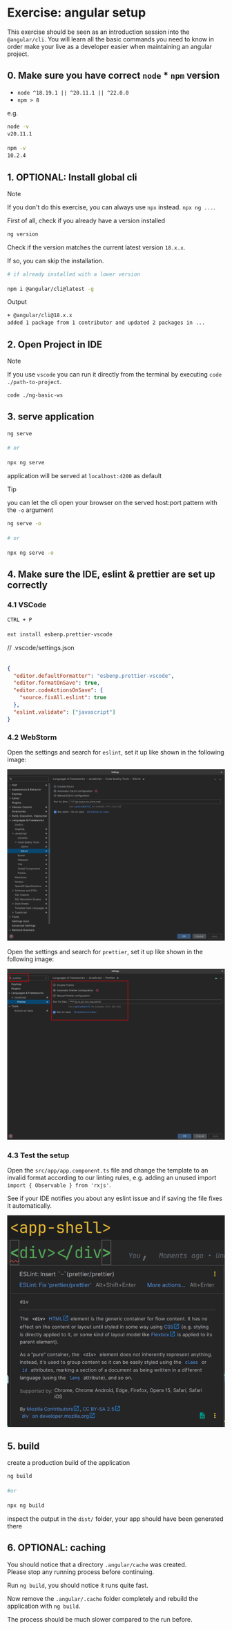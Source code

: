 # Exercise: angular setup

This exercise should be seen as an introduction session into the `@angular/cli`.
You will learn all the basic commands you need to know in order make your live as a developer easier
when maintaining an angular project.

## 0. Make sure you have correct `node` * `npm` version

* `node ^18.19.1 || ^20.11.1 || ^22.0.0`
* `npm > 8`

e.g. 
```bash
node -v
v20.11.1

npm -v 
10.2.4

```

## 1. OPTIONAL: Install global cli

> [!NOTE]
> If you don't do this exercise, you can always use `npx` instead.
> `npx ng ...`.

First of all, check if you already have a version installed

```bash
ng version
```

Check if the version matches the current latest version `18.x.x`.

If so, you can skip the installation.

```bash
# if already installed with a lower version

npm i @angular/cli@latest -g
```

Output
```bash
+ @angular/cli@18.x.x
added 1 package from 1 contributor and updated 2 packages in ...
```

## 2. Open Project in IDE

> [!NOTE]
> If you use `vscode` you can run it directly from the terminal by executing `code ./path-to-project`.

```bash
code ./ng-basic-ws
```

## 3. serve application

```bash
ng serve

# or

npx ng serve
```

application will be served at `localhost:4200` as default

> [!TIP]
> you can let the cli open your browser on the served host:port pattern with the `-o` argument

```bash
ng serve -o

# or

npx ng serve -o
```

## 4. Make sure the IDE, eslint & prettier are set up correctly

### 4.1 VSCode

```bash
CTRL + P

ext install esbenp.prettier-vscode

```
// .vscode/settings.json

```json

{
  "editor.defaultFormatter": "esbenp.prettier-vscode",
  "editor.formatOnSave": true,
  "editor.codeActionsOnSave": {
    "source.fixAll.eslint": true
  },
  "eslint.validate": ["javascript"]
}
```

### 4.2 WebStorm


Open the settings and search for `eslint`, set it up like shown in the following image:

![eslint-setup-webstorm.png](./images/eslint-setup-webstorm.png)

Open the settings and search for `prettier`, set it up like shown in the following image:

![prettier-setup-webstorm.png](./images/prettier-setup-webstorm.png)


### 4.3 Test the setup

Open the `src/app/app.component.ts` file and change the template to an invalid format according to our 
linting rules, e.g. adding an unused import `import { Observable } from 'rxjs'`.

See if your IDE notifies you about any eslint issue and if saving the file fixes it automatically.

![eslint-error-message.png](./images/eslint-error-message.png)


## 5. build

create a production build of the application

```bash
ng build

#or

npx ng build
```

inspect the output in the `dist/` folder, your app should have been generated there

## 6. OPTIONAL: caching

You should notice that a directory `.angular/cache` was created.  
Please stop any running process before continuing.

Run `ng build`, you should notice it runs quite fast.

Now remove the `.angular/.cache` folder completely and rebuild the application
with `ng build`.

The process should be much slower compared to the run before.

